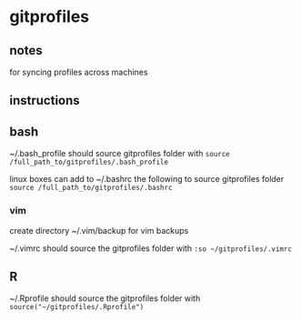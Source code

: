 gitprofiles
===========

## notes

for syncing profiles across machines

## instructions
## bash
~/.bash\_profile should source gitprofiles folder with `source /full_path_to/gitprofiles/.bash_profile`

linux boxes can add to ~/.bashrc the following to source gitprofiles folder `source /full_path_to/gitprofiles/.bashrc`

### vim
create directory ~/.vim/backup for vim backups

~/.vimrc should source the gitprofiles folder with `:so ~/gitprofiles/.vimrc`

## R
~/.Rprofile should source the gitprofiles folder with `source("~/gitprofiles/.Rprofile")`
